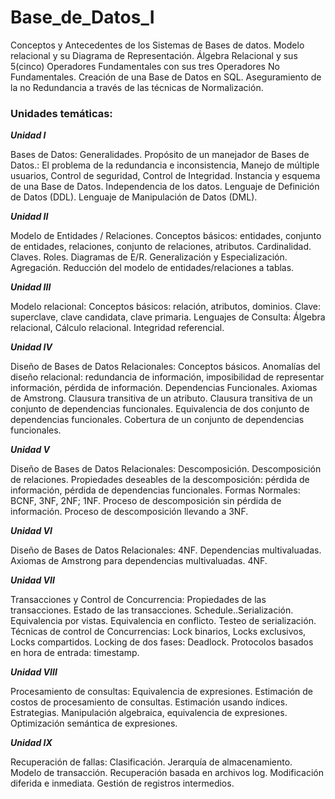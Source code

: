# Base_de_Datos_I
Conceptos y Antecedentes de los Sistemas de Bases de datos. Modelo relacional y su Diagrama de Representación. Álgebra Relacional y sus 5(cinco) Operadores Fundamentales con sus tres Operadores No Fundamentales. Creación de una Base de Datos en SQL. Aseguramiento de la no Redundancia a través de las técnicas de Normalización.
### Unidades temáticas:

***Unidad I***

Bases de Datos: Generalidades. Propósito de un manejador de Bases de Datos.: El problema
de la redundancia e inconsistencia, Manejo de múltiple usuarios, Control de seguridad,
Control de Integridad. Instancia y esquema de una Base de Datos. Independencia de los
datos. Lenguaje de Definición de Datos (DDL). Lenguaje de Manipulación de Datos (DML).

***Unidad II***

Modelo de Entidades / Relaciones. Conceptos básicos: entidades, conjunto de entidades,
relaciones, conjunto de relaciones, atributos. Cardinalidad. Claves. Roles. Diagramas de
E/R. Generalización y Especialización. Agregación. Reducción del modelo de
entidades/relaciones a tablas.

***Unidad III***

Modelo relacional: Conceptos básicos: relación, atributos, dominios. Clave: superclave,
clave candidata, clave primaria. Lenguajes de Consulta: Álgebra relacional, Cálculo
relacional. Integridad referencial.

***Unidad IV***

Diseño de Bases de Datos Relacionales: Conceptos básicos. Anomalías del diseño
relacional: redundancia de información, imposibilidad de representar información, pérdida
de información. Dependencias Funcionales. Axiomas de Amstrong. Clausura transitiva de
un atributo. Clausura transitiva de un conjunto de dependencias funcionales. Equivalencia
de dos conjunto de dependencias funcionales. Cobertura de un conjunto de dependencias
funcionales.

***Unidad V***

Diseño de Bases de Datos Relacionales: Descomposición. Descomposición de relaciones.
Propiedades deseables de la descomposición: pérdida de información, pérdida de
dependencias funcionales. Formas Normales: BCNF, 3NF, 2NF; 1NF. Proceso de
descomposición sin pérdida de información. Proceso de descomposición llevando a 3NF.

***Unidad VI***

Diseño de Bases de Datos Relacionales: 4NF. Dependencias multivaluadas. Axiomas de
Amstrong para dependencias multivaluadas. 4NF.

***Unidad VII***

Transacciones y Control de Concurrencia: Propiedades de las transacciones. Estado de las
transacciones. Schedule..Serialización. Equivalencia por vistas. Equivalencia en conflicto.
Testeo de serialización. Técnicas de control de Concurrencias: Lock binarios, Locks
exclusivos, Locks compartidos. Locking de dos fases: Deadlock. Protocolos basados en hora
de entrada: timestamp.

***Unidad VIII***

Procesamiento de consultas: Equivalencia de expresiones. Estimación de costos de
procesamiento de consultas. Estimación usando índices. Estrategias. Manipulación
algebraica, equivalencia de expresiones. Optimización semántica de expresiones.


***Unidad IX***

Recuperación de fallas: Clasificación. Jerarquía de almacenamiento. Modelo de transacción.
Recuperación basada en archivos log. Modificación diferida e inmediata. Gestión de
registros intermedios. 
